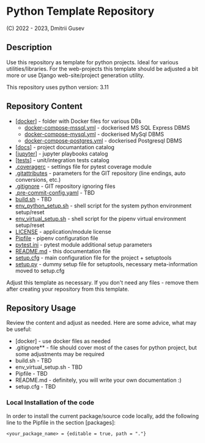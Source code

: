 # Python Template Repository

(C) 2022 - 2023, Dmitrii Gusev

## Description

Use this repository as template for python projects. Ideal for various utilities/libraries. For
the web-projects this template should be adjusted a bit more or use Django web-site/project generation
utility.  

This repository uses python version: 3.11

## Repository Content

- [[docker](docker)] - folder with Docker files for various DBs
  - [docker-compose-mssql.yml](docker/docker-compose-mssql.yml) - dockerised MS SQL Express DBMS
  - [docker-compose-mysql.yml](docker/docker-compose-mysql.yml) - dockerised MySql DBMS
  - [docker-compose-postgres.yml](docker/docker-compose-postgres.yml) - dockerised Postgresql DBMS
- [[docs](docs)] - project documantation catalog
- [[jupyter](jupyter)] - jupyter playbooks catalog
- [[tests](tests)] - unit/integration tests catalog
- [.coveragerc](.coveragerc) - settings file for pytest coverage module
- [.gitattributes](.gitattributes) - parameters for the GIT repository (line endings, auto conversions, etc.)
- [.gitignore](.gitignore) - GIT repository ignoring files
- [.pre-commit-config.yaml](.pre-commit-config.yaml) - TBD
- [build.sh](build.sh) - TBD
- [env_python_setup.sh](env_python_setup.sh) - shell script for the system python environment setup/reset
- [env_virtual_setup.sh](env_virtual_setup.sh) - shell script for the pipenv virtual environment setup/reset
- [LICENSE](LICENSE) - application/module license
- [Pipfile](Pipfile) - pipenv configuration file
- [pytest.ini](pytest.ini) - pytest module additional setup parameters
- [README.md](README.md) - this documentation file
- [setup.cfg](setup.cfg) - main configuration file for the project + setuptools
- [setup.py](setup.py) - dummy setup file for setuptools, necessary meta-information moved to setup.cfg

Adjust this template as necessary. If you don't need any files - remove them after creating your repository from this template.

## Repository Usage

Review the content and adjust as needed. Here are some advice, what may be useful:

- [docker] - use docker files as needed
- .gitignore** - file should cover most of the cases for python project, but some adjustments may be required
- build.sh - TBD
- env_virtual_setup.sh - TBD
- Pipfile - TBD
- README.md - definitely, you will write your own documentation :)
- setup.cfg - TBD

### Local Installation of the code

In order to install the current package/source code locally, add the following line to the Pipfile in the section [packages]:  

`<your_package_name> = {editable = true, path = "."}`
